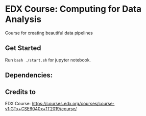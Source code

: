 # EDX Course: Computing for Data Analysis
Course for creating beautiful data pipelines

## Get Started
Run ```bash ./start.sh``` for jupyter notebook.   

## Dependencies:

## Credits to
EDX Course: https://courses.edx.org/courses/course-v1:GTx+CSE6040x+1T2019/course/

